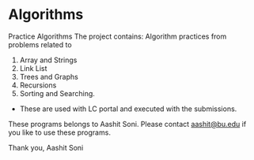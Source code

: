 # Algorithms
Practice Algorithms
The project contains: Algorithm practices from problems related to 
1. Array and Strings
2. Link List
3. Trees and Graphs
4. Recursions
5. Sorting and Searching.

- These are used with LC portal and executed with the submissions.

These programs belongs to Aashit Soni. Please contact aashit@bu.edu if you like to use these programs.

Thank you,
Aashit Soni
